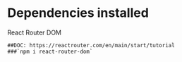 # Dependencies installed

React Router DOM

    ##DOC: https://reactrouter.com/en/main/start/tutorial
    ###`npm i react-router-dom`
    
